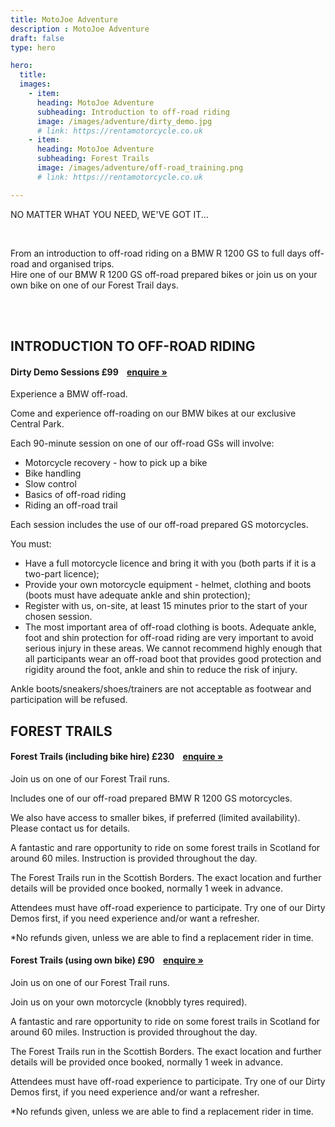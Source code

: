 ```yaml
---
title: MotoJoe Adventure
description : MotoJoe Adventure
draft: false
type: hero

hero:
  title: 
  images: 
    - item:
      heading: MotoJoe Adventure
      subheading: Introduction to off-road riding
      image: /images/adventure/dirty_demo.jpg
      # link: https://rentamotorcycle.co.uk
    - item:
      heading: MotoJoe Adventure
      subheading: Forest Trails
      image: /images/adventure/off-road_training.png
      # link: https://rentamotorcycle.co.uk

---
```

<div class="">
    <div class="row">
        <div class="col">
            <p class="text-center text-muted">NO MATTER WHAT YOU NEED, WE'VE GOT IT...</p>
        </div>
    </div>
    <br/>
    <div class="row">
        <div class="col">
            <p class="lead text-center">
                From an introduction to off-road riding on a BMW R 1200 GS to full days off-road and organised trips.
                <br />
                Hire one of our BMW R 1200 GS off-road prepared bikes or join us on your own bike on one of our Forest
                Trail days.
            </p>
        </div>
    </div>
    <br/><br/>
    <!-- <hr class="featurette-divider"> -->
    <div class="row">
        <div class="col">
            <h2 class="text-center mb-5">INTRODUCTION TO OFF-ROAD RIDING</h2>
        </div>
    </div>
    <div class="card">
        <h4 class="card-header d-flex justify-content-between align-items-center">
            Dirty Demo Sessions
            <span>£99&nbsp;&nbsp;&nbsp;&nbsp;<a class="btn btn-main-sm" href="mailto:adventure@motojoe.co.uk">enquire
                    »</a></span>
        </h4>
        <div class="card-body">
            <p class="lead">Experience a BMW off-road.</p>
            <p>Come and experience off-roading on our BMW bikes at our exclusive Central Park.</p>
            <p>Each 90-minute session on one of our off-road GSs will involve:</p>
            <ul>
                <li>Motorcycle recovery - how to pick up a bike</li>
                <li>Bike handling</li>
                <li>Slow control</li>
                <li>Basics of off-road riding</li>
                <li>Riding an off-road trail</li>
            </ul>
            <p>Each session includes the use of our off-road prepared GS motorcycles.</p>
            <p>You must:</p>
            <ul>
                <li>Have a full motorcycle licence and bring it with you (both parts if it is a two-part licence);</li>
                <li>Provide your own motorcycle equipment - helmet, clothing and boots (boots must have adequate ankle and
                    shin protection);</li>
                <li>Register with us, on-site, at least 15 minutes prior to the start of your chosen session.</li>
                <li>The most important area of off-road clothing is boots. Adequate ankle, foot and shin protection for
                    off-road riding are very important to avoid serious injury in these areas. We cannot recommend highly
                    enough that all participants wear an off-road boot that provides good protection and rigidity around the
                    foot, ankle and shin to reduce the risk of injury.</li>
            </ul>
            <p>Ankle boots/sneakers/shoes/trainers are not acceptable as footwear and participation will be refused.</p>
        </div>
    </div>
    <div class="row">
        <div class="col">
            <h2 class="text-center mb-5 mt-5">FOREST TRAILS</h2>
        </div>
    </div>
    <div class="card">
        <h4 class="card-header d-flex justify-content-between align-items-center">
            Forest Trails (including bike hire)
            <span>£230&nbsp;&nbsp;&nbsp;&nbsp;<a class="btn btn-main-sm" href="mailto:adventure@motojoe.co.uk">enquire
                    »</a></span>
        </h4>
        <div class="card-body">
            <p class="lead">Join us on one of our Forest Trail runs.</p>
            <p>Includes one of our off-road prepared BMW R 1200 GS motorcycles.</p>
            <p>We also have access to smaller bikes, if preferred (limited availability). Please contact us for details.
            </p>
            <p>A fantastic and rare opportunity to ride on some forest trails in Scotland for around 60 miles.
                Instruction is provided throughout the day.</p>
            <p>The Forest Trails run in the Scottish Borders. The exact location and further details will be provided
                once booked, normally 1 week in advance.</p>
            <p>Attendees must have off-road experience to participate. Try one of our Dirty Demos first, if you need
                experience and/or want a refresher.</p>
            *No refunds given, unless we are able to find a replacement rider in time.</p>
        </div>
    </div>
    <div class="card">
        <h4 class="card-header d-flex justify-content-between align-items-center">
            Forest Trails (using own bike)
            <span>£90&nbsp;&nbsp;&nbsp;&nbsp;<a class="btn btn-main-sm" href="mailto:adventure@motojoe.co.uk">enquire
                    »</a></span>
        </h4>
        <div class="card-body">
            <p class="lead">Join us on one of our Forest Trail runs.</p>
            <p>Join us on your own motorcycle (knobbly tyres required).</p>
            <p>A fantastic and rare opportunity to ride on some forest trails in Scotland for around 60 miles.
                Instruction is provided throughout the day.</p>
            <p>The Forest Trails run in the Scottish Borders. The exact location and further details will be provided
                once booked, normally 1 week in advance.</p>
            <p>Attendees must have off-road experience to participate. Try one of our Dirty Demos first, if you need
                experience and/or want a refresher.</p>
            *No refunds given, unless we are able to find a replacement rider in time.</p>
        </div>
    </div>
</div>
    